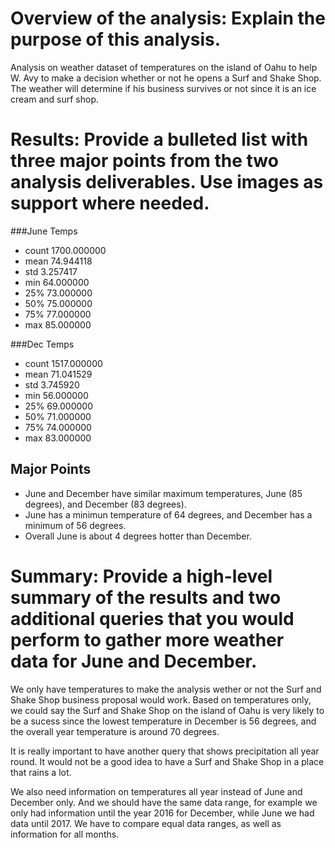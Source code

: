 
# Overview of the analysis: Explain the purpose of this analysis.

Analysis on weather dataset of temperatures on the island of Oahu to help W. Avy to make a decision whether or not he opens a Surf and Shake Shop. 
The weather will determine if his business survives or not since it is an ice cream and surf shop.


# Results: Provide a bulleted list with three major points from the two analysis deliverables. Use images as support where needed.

###June Temps              
- count	1700.000000       
- mean	74.944118         
- std	3.257417            
- min	64.000000           
- 25%	73.000000           
- 50%	75.000000           
- 75%	77.000000           
- max	85.000000           
  
###Dec Temps
- count	1517.000000
- mean	71.041529
- std	3.745920
- min	56.000000
- 25%	69.000000
- 50%	71.000000
- 75%	74.000000
- max	83.000000

## Major Points

   - June and December have similar maximum temperatures, June (85 degrees), and December (83 degrees).
   - June has a minimun temperature of 64 degrees, and December has a minimum of 56 degrees.
   - Overall June is about 4 degrees hotter than December.


# Summary: Provide a high-level summary of the results and two additional queries that you would perform to gather more weather data for June and December.

We only have temperatures to make the analysis wether or not the Surf and Shake Shop business proposal would work. Based on temperatures only, we could say the Surf and Shake Shop on the island of Oahu is very likely to be a sucess since the lowest temperature in December is 56 degrees, and the overall year temperature is around 70 degrees.

It is really important to have another query that shows precipitation all year round. It would not be a good idea to have a Surf and Shake Shop in a place that rains a lot.

We also need information on temperatures all year instead of June and December only. And we should have the same data range, for example we only had information until the year 2016 for December, while June we had data until 2017. We have to compare equal data ranges, as well as information for all months.
